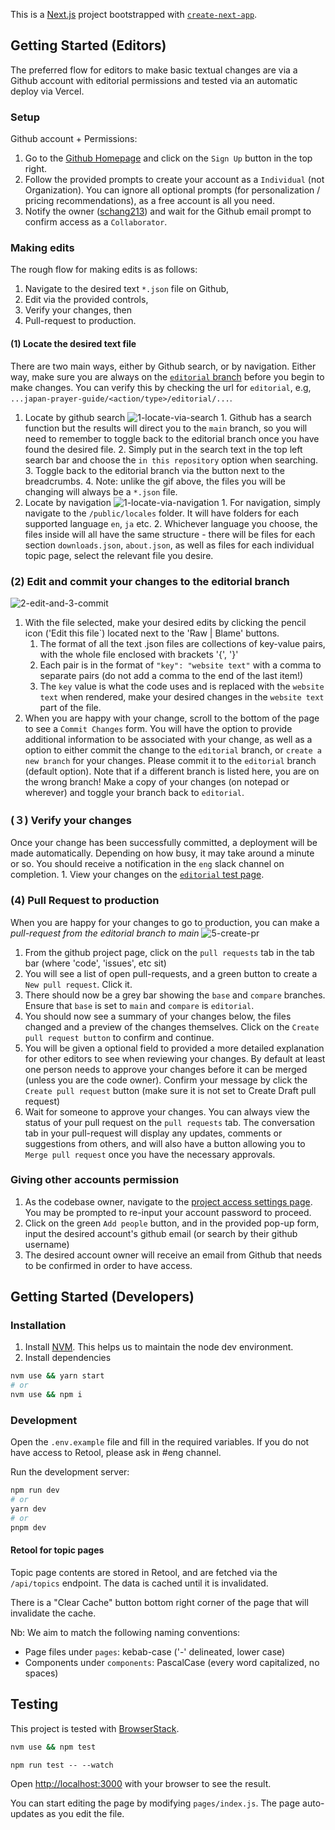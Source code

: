 This is a [Next.js](https://nextjs.org/) project bootstrapped with [`create-next-app`](https://github.com/vercel/next.js/tree/canary/packages/create-next-app).

## Getting Started (Editors)

The preferred flow for editors to make basic textual changes are via a Github account with editorial permissions and tested via an automatic deploy via Vercel.

### Setup

Github account + Permissions:

1. Go to the [Github Homepage](https://github.com/) and click on the `Sign Up` button in the top right.
2. Follow the provided prompts to create your account as a `Individual` (not Organization). You can ignore all optional prompts (for personalization / pricing recommendations), as a free account is all you need.
3. Notify the owner ([schang213](https://github.com/schang213)) and wait for the Github email prompt to confirm access as a `Collaborator`.

### Making edits

The rough flow for making edits is as follows:

1. Navigate to the desired text `*.json` file on Github,
2. Edit via the provided controls,
3. Verify your changes, then
4. Pull-request to production.

#### (1) Locate the desired text file

There are two main ways, either by Github search, or by navigation. Either way, make sure you are always on the [`editorial` branch](https://github.com/wliu080/japan-prayer-guide/tree/editorial) before you begin to make changes. You can verify this by checking the url for `editorial`, e.g, `...japan-prayer-guide/<action/type>/editorial/...`.

1. Locate by github search
   ![1-locate-via-search](https://user-images.githubusercontent.com/8304496/221731096-b8eab71a-0982-4608-a651-fd48028db927.gif) 1. Github has a search function but the results will direct you to the `main` branch, so you will need to remember to toggle back to the editorial branch once you have found the desired file. 2. Simply put in the search text in the top left search bar and choose the `in this repository` option when searching. 3. Toggle back to the editorial branch via the button next to the breadcrumbs. 4. Note: unlike the gif above, the files you will be changing will always be a `*.json` file.
2. Locate by navigation
   ![1-locate-via-navigation](https://user-images.githubusercontent.com/8304496/221730916-4034fe6d-44ee-4956-a537-9a7062f2099c.gif) 1. For navigation, simply navigate to the `/public/locales` folder. It will have folders for each supported language `en`, `ja` etc. 2. Whichever language you choose, the files inside will all have the same structure - there will be files for each section `downloads.json`, `about.json`, as well as files for each individual topic page, select the relevant file you desire.

### (2) Edit and commit your changes to the editorial branch

![2-edit-and-3-commit](https://user-images.githubusercontent.com/8304496/221731625-08d09584-a18e-4684-b495-ab40ffa7809a.gif)

1. With the file selected, make your desired edits by clicking the pencil icon ('Edit this file`) located next to the 'Raw | Blame' buttons.
    1. The format of all the text .json files are collections of key-value pairs, with the whole file enclosed with brackets '{', '}'
    2. Each pair is in the format of `"key": "website text"` with a comma to separate pairs (do not add a comma to the end of the last item!)
    3. The `key` value is what the code uses and is replaced with the `website text` when rendered, make your desired changes in the `website text` part of the file.
2. When you are happy with your change, scroll to the bottom of the page to see a `Commit Changes` form. You will have the option to provide additional information to be associated with your change, as well as a option to either commit the change to the `editorial` branch, or `create a new branch` for your changes. Please commit it to the `editorial` branch (default option). Note that if a different branch is listed here, you are on the wrong branch! Make a copy of your changes (on notepad or wherever) and toggle your branch back to `editorial`.

### (３) Verify your changes

Once your change has been successfully committed, a deployment will be made automatically. Depending on how busy, it may take around a minute or so. You should receive a notification in the `eng` slack channel on completion. 1. View your changes on the [`editorial` test page](https://japan-prayer-guide-git-editorial-wliu080.vercel.app/).

### (4) Pull Request to production

When you are happy for your changes to go to production, you can make a _pull-request from the editorial branch to main_
![5-create-pr](https://user-images.githubusercontent.com/8304496/221732894-a30645d6-f01e-4a2f-892b-0a75ca70837e.gif)

1.  From the github project page, click on the `pull requests` tab in the tab bar (where 'code', 'issues', etc sit)
2.  You will see a list of open pull-requests, and a green button to create a `New pull request`. Click it.
3.  There should now be a grey bar showing the `base` and `compare` branches. Ensure that `base` is set to `main` and `compare` is `editorial`.
4.  You should now see a summary of your changes below, the files changed and a preview of the changes themselves. Click on the `Create pull request button` to confirm and continue.
5.  You will be given a optional field to provided a more detailed explanation for other editors to see when reviewing your changes. By default at least one person needs to approve your changes before it can be merged (unless you are the code owner). Confirm your message by click the `Create pull request` button (make sure it is not set to Create Draft pull request)
6.  Wait for someone to approve your changes. You can always view the status of your pull request on the `pull requests` tab. The conversation tab in your pull-request will display any updates, comments or suggestions from others, and will also have a button allowing you to `Merge pull request` once you have the necessary approvals.

### Giving other accounts permission

1. As the codebase owner, navigate to the [project access settings page](https://github.com/wliu080/japan-prayer-guide/settings/access). You may be prompted to re-input your account password to proceed.
2. Click on the green `Add people` button, and in the provided pop-up form, input the desired account's github email (or search by their github username)
3. The desired account owner will receive an email from Github that needs to be confirmed in order to have access.

## Getting Started (Developers)

### Installation

1. Install [NVM](https://github.com/nvm-sh/nvm). This helps us to maintain the node dev environment.
2. Install dependencies

```bash
nvm use && yarn start
# or
nvm use && npm i
```

### Development

Open the `.env.example` file and fill in the required variables. If you do not have access to Retool, please ask in #eng channel.

Run the development server:

```bash
npm run dev
# or
yarn dev
# or
pnpm dev
```

#### Retool for topic pages

Topic page contents are stored in Retool, and are fetched via the `/api/topics` endpoint. The data is cached until it is invalidated. 

There is a "Clear Cache" button bottom right corner of the page that will invalidate the cache.

Nb: We aim to match the following naming conventions:

-   Page files under `pages`: kebab-case ('-' delineated, lower case)
-   Components under `components`: PascalCase (every word capitalized, no spaces)

## Testing

This project is tested with [BrowserStack](https://www.browserstack.com/).

```bash
nvm use && npm test
```

```
npm run test -- --watch
```

Open [http://localhost:3000](http://localhost:3000) with your browser to see the result.

You can start editing the page by modifying `pages/index.js`. The page auto-updates as you edit the file.
